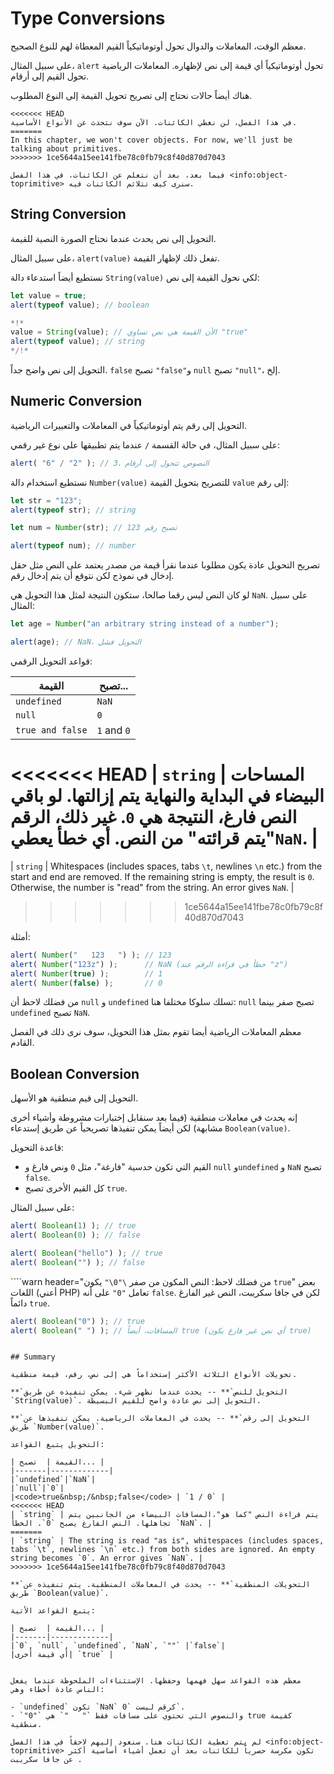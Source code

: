 # Type Conversions

معظم الوقت، المعاملات والدوال تحول أوتوماتيكياً القيم المعطاة لهم للنوع الصحيح.

على سبيل المثال، `alert` تحول أوتوماتيكياً أي قيمة إلى نص لإظهاره. المعاملات الرياضية تحول القيم إلى أرقام.

هناك أيضاً حالات نحتاج إلى تصريح تحويل القيمة إلى النوع المطلوب.

```smart header="Not talking about objects yet"
<<<<<<< HEAD
في هذا الفصل، لن نغطي الكائنات. الآن سوف نتحدث عن الأنواع الأساسية.
=======
In this chapter, we won't cover objects. For now, we'll just be talking about primitives.
>>>>>>> 1ce5644a15ee141fbe78c0fb79c8f40d870d7043

فيما بعد، بعد أن نتعلم عن الكائنات، في هذا الفصل <info:object-toprimitive> سنرى كيف تتلائم الكائنات فيه.
```

## String Conversion

التحويل إلى نص يحدث عندما نحتاج الصورة النصية للقيمة.

على سبيل المثال، `alert(value)` تفعل ذلك لإظهار القيمة.

نستطيع أيضاً استدعاء دالة `String(value)` لكي نحول القيمة إلى نص:

```js run
let value = true;
alert(typeof value); // boolean

*!*
value = String(value); // الأن القيمة هي نص تساوي "true"
alert(typeof value); // string
*/!*
```

التحويل إلى نص واضح جداً.  `false` تصبح `"false"`و `null` تصبح `"null"`، إلخ.

## Numeric Conversion

التحويل إلى رقم يتم أوتوماتيكياً في المعاملات والتعبيرات الرياضية.

على سبيل المثال، في حالة القسمة `/` عندما يتم تطبيقها على نوع غير رقمي:

```js run
alert( "6" / "2" ); // 3، النصوص تتحول إلى أرقام
```

نستطيع استخدام دالة `Number(value)` للتصريح بتحويل القيمة `value` إلى رقم:

```js run
let str = "123";
alert(typeof str); // string

let num = Number(str); // تصبح رقم 123

alert(typeof num); // number
```

تصريح التحويل عادة يكون مطلوبا عندما نقرأ قيمة من مصدر يعتمد على النص مثل حقل إدخال في نموذج لكن نتوقع أن يتم إدخال رقم.

لو كان النص ليس رقما صالحا، ستكون النتيجة لمثل هذا التحويل هي `NaN`. على سبيل المثال:

```js run
let age = Number("an arbitrary string instead of a number");

alert(age); // NaN، التحويل فشل
```

قواعد التحويل الرقمي:

| القيمة |  تصبح... |
|-------|-------------|
|`undefined`|`NaN`|
|`null`|`0`|
|<code>true&nbsp;and&nbsp;false</code> | `1` and `0` |
<<<<<<< HEAD
| `string` | المساحات البيضاء في البداية والنهاية يتم إزالتها. لو باقي النص فارغ، النتيجة هي `0`. غير ذلك، الرقم "يتم قرائته" من النص. أي خطأ يعطي`NaN`. |
=======
| `string` | Whitespaces (includes spaces, tabs `\t`, newlines `\n` etc.) from the start and end are removed. If the remaining string is empty, the result is `0`. Otherwise, the number is "read" from the string. An error gives `NaN`. |
>>>>>>> 1ce5644a15ee141fbe78c0fb79c8f40d870d7043

أمثلة:

```js run
alert( Number("   123   ") ); // 123
alert( Number("123z") );      // NaN (خطأ في قراءة الرقم عند "z")
alert( Number(true) );        // 1
alert( Number(false) );       // 0
```

من فضلك لاحظ أن `null` و `undefined` تسلك سلوكا مختلفا هنا: `null` تصبح صفر بينما `undefined` تصبح `NaN`.

معظم المعاملات الرياضية أيضا تقوم بمثل هذا التحويل، سوف نرى ذلك في الفصل القادم.

## Boolean Conversion

التحويل إلى قيم منطقية هو اﻷسهل.

إنه يحدث في معاملات منطقية (فيما بعد سنقابل إختبارات مشروطة وأشياء أخرى مشابهة) لكن أيضاً يمكن تنفيذها تصريحياً عن طريق إستدعاء  `Boolean(value)`.

قاعدة التحويل:

- القيم التي تكون حدسية "فارغة"، مثل `0` ونص فارغ و `null` و`undefined` و `NaN` تصبح `false`.
- كل القيم الأخرى تصبح `true`.

على سبيل المثال:

```js run
alert( Boolean(1) ); // true
alert( Boolean(0) ); // false

alert( Boolean("hello") ); // true
alert( Boolean("") ); // false
```

````warn header="من فضلك لاحظ: النص المكون من صفر `\"0\"` يكون `true`"
بعض اللغات (أعني PHP) تعامل `"0"` على أنه `false`. لكن في جافا سكريبت، النص غير الفارغ دائماً `true`.

```js run
alert( Boolean("0") ); // true
alert( Boolean(" ") ); // المسافات، أيضاً true (أي نص غير فارغ يكون true)
```
````

## Summary

تحويلات الأنواع الثلاثة الأكثر إستخداماً هي إلى نص، رقم، قيمة منطقية.

**`التحويل للنص`** -- يحدث عندما نظهر شيء. يمكن تنفيذه عن طريق `String(value)`. التحويل إلى نص عادة واضح للقيم البسيطة.

**`التحويل إلى رقم`** -- يحدث في المعاملات الرياضية. يمكن تنفيذها عن طريق `Number(value)`.

التحويل يتبع القواعد:

| القيمة |  تصبح... |
|-------|-------------|
|`undefined`|`NaN`|
|`null`|`0`|
|<code>true&nbsp;/&nbsp;false</code> | `1 / 0` |
<<<<<<< HEAD
| `string` | يتم قراءة النص "كما هو"،المسافات البيضاء من الجانبين يتم تجاهلها. النص الفارغ يصبح `0`. الخطأ `NaN`. |
=======
| `string` | The string is read "as is", whitespaces (includes spaces, tabs `\t`, newlines `\n` etc.) from both sides are ignored. An empty string becomes `0`. An error gives `NaN`. |
>>>>>>> 1ce5644a15ee141fbe78c0fb79c8f40d870d7043

**`التحويلات المنطقية`** -- يحدث في المعاملات المنطقية. يتم تنفيذه عن طريق `Boolean(value)`.

يتبع القواعد الأتية:

| القيمة |  تصبح... |
|-------|-------------|
|`0`, `null`, `undefined`, `NaN`, `""` |`false`|
|أي قيمة أخرى| `true` |


معظم هذه القواعد سهل فهمها وحفظها. الإستثناءات الملحوظة عندما يفعل الناس عادة أخطاء وهي:

- `undefined` تكون `NaN` كرقم ليست `0`.
- `"0"` والنصوص التي تحتوي على مسافات فقط `"   "` هي true كقيمة منطقية.

لم يتم تغطية الكائنات هنا. سنعود إليهم لاحقاً في هذا الفصل <info:object-toprimitive> تكون مكرسة حصرياً للكائنات بعد أن تعمل أشياء أساسية أكثر عن جافا سكريبت .
